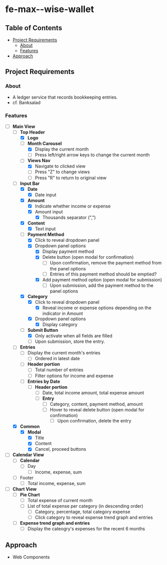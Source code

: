 # fe-max--wise-wallet

## Table of Contents

- [Project Requirements](#project-requirements)
  - [About](#about)
  - [Features](#features)
- [Approach](#approach)

## Project Requirements

### About

- A ledger service that records bookkeeping entries.
- cf. Banksalad

### Features

- [ ] **Main View**
  - [ ] **Top Header**
    - [x] **Logo**
    - [ ] **Month Carousel**
      - [x] Display the current month
      - [ ] Press left/right arrow keys to change the current month
    - [ ] **Views Nav**
      - [x] Navigate to clicked view
      - [ ] Press "Z" to change views
      - [ ] Press "R" to return to original view
  - [ ] **Input Bar**
    - [x] **Date**
      - [x] Date input
    - [x] **Amount**
      - [x] Indicate whether income or expense
      - [x] Amount input
        - [x] Thousands separator (",")
    - [x] **Content**
      - [x] Text input
    - [ ] **Payment Method**
      - [x] Click to reveal dropdown panel
      - [x] Dropdown panel options
        - [x] Display payment method
        - [x] Delete button (open modal for confirmation)
          - [ ] Upon confirmation, remove the payment method from the panel options
          - [ ] Entries of this payment method should be emptied?
        - [x] Add payment method option (open modal for submission)
          - [ ] Upon submission, add the payment method to the panel options
    - [x] **Category**
      - [x] Click to reveal dropdown panel
        - [x] Reveal income or expense options depending on the indicator in Amount
      - [x] Dropdown panel options
        - [x] Display category
    - [ ] **Submit Button**
      - [x] Only activate when all fields are filled
      - [ ] Upon submission, store the entry.
  - [ ] **Entries**
    - [ ] Display the current month's entries
      - [ ] Ordered in latest date
    - [ ] **Header portion**
      - [ ] Total number of entries
      - [ ] Filter options for income and expense
    - [ ] **Entries by Date**
      - [ ] **Header portion**
        - [ ] Date, total income amount, total expense amount
        - [ ] **Entry**
          - [ ] Category, content, payment method, amount
          - [ ] Hover to reveal delete button (open modal for confirmation)
            - [ ] Upon confirmation, delete the entry
  - [x] **Common**
    - [x] **Modal**
      - [x] Title
      - [x] Content
      - [x] Cancel, proceed buttons
- [ ] **Calendar View**
  - [ ] **Calendar**
    - [ ] Day
      - [ ] Income, expense, sum
  - [ ] Footer
    - [ ] Total income, expense, sum
- [ ] **Chart View**
  - [ ] **Pie Chart**
    - [ ] Total expense of current month
    - [ ] List of total expense per category (in descending order)
      - [ ] Category, percentage, total category expense
      - [ ] Click category to reveal expense trend graph and entries
  - [ ] **Expense trend graph and entries**
    - [ ] Display the cateogry's expenses for the recent 6 months

## Approach

- Web Components
